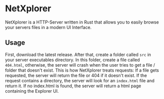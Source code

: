 # NetXplorer
NetXplorer is a HTTP-Server written in Rust that allows you to easily browse your servers files in a modern UI Interface.

## Usage
First, download the latest release. After that, create a folder called `src` in your server executables directory. In this folder, create a file called `404.html`, otherwise, the server will crash when the user tries to get a file / folder that doesn't exist. This is how NetXplorer treats requests: If a file gets requested, the server will return the file or 404 if it doesn't exist. If the request contains a directory, the server will look for an `index.html` file and return it. If no index.html is found, the server will return a html page containing the Explorer UI.